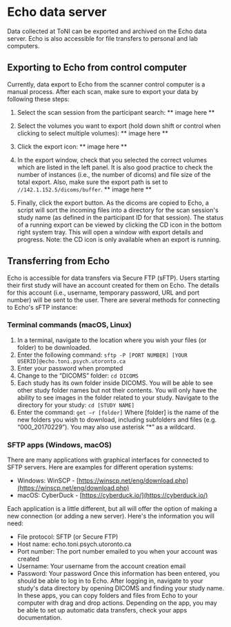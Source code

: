 # Echo data server

Data collected at ToNI can be exported and archived on the Echo data server. Echo is also accessible for file transfers to personal and lab computers.

## Exporting to Echo from control computer
Currently, data export to Echo from the scanner control computer is a manual process. After each scan, make sure to export your data by following these steps:

1. Select the scan session from the participant search:
** image here **

2. Select the volumes you want to export (hold down shift or control when clicking to select multiple volumes):
** image here **

3. Click the export icon:
** image here **

4. In the export window, check that you selected the correct volumes which are listed in the left panel. It is also good practice to check the number of instances (i.e., the number of dicoms) and file size of the total export. Also, make sure the export path is set to `//142.1.152.5/dicoms/buffer`.
** image here **

5. Finally, click the export button. As the dicoms are copied to Echo, a script will sort the incoming files into a directory for the scan session's study name (as defined in the participant ID for that session). The status of a running export can be viewed by clicking the CD icon in the bottom right system tray. This will open a window with export details and progress. Note: the CD icon is only available when an export is running. 

## Transferring from Echo 
Echo is accessible for data transfers via Secure FTP (sFTP). Users starting their first study will have an account created for them on Echo. The details for this account (i.e., username, temporary password, URL and port number) will be sent to the user. There are several methods for connecting to Echo's sFTP instance: 

### Terminal commands (macOS, Linux)
1. In a terminal, navigate to the location where you wish your files (or folder) to be downloaded.
2. Enter the following command: `sftp -P [PORT NUMBER] [YOUR USERID]@echo.toni.psych.utoronto.ca`
3. Enter your password when prompted
4. Change to the “DICOMS” folder: `cd DICOMS`
5. Each study has its own folder inside DICOMS. You will be able to see other study folder names but not their contents. You will only have the ability to see images in the folder related to your study. Navigate to the directory for your study: `cd [STUDY NAME]`
6. Enter the command: `get –r [folder]`
Where [folder] is the name of the new folders you wish to download, including subfolders and files (e.g. “000_20170229”). You may also use asterisk “*” as a wildcard.

### SFTP apps (Windows, macOS)
There are many applications with graphical interfaces for connected to SFTP servers. Here are examples for different operation systems:
* Windows: WinSCP - [https://winscp.net/eng/download.php](https://winscp.net/eng/download.php)
* macOS: CyberDuck - [https://cyberduck.io/](https://cyberduck.io/)

Each application is a little different, but all will offer the option of making a new connection (or adding a new server). Here's the information you will need:
* File protocol: SFTP (or Secure FTP)
* Host name: echo.toni.psych.utoronto.ca
* Port number: The port number emailed to you when your account was created
* Username: Your username from the account creation email
* Password: Your password
Once this information has been entered, you should be able to log in to Echo. After logging in, navigate to your study's data directory by opening DICOMS and finding your study name. In these apps, you can copy folders and files from Echo to your computer with drag and drop actions. Depending on the app, you may be able to set up automatic data transfers, check your apps documentation. 
